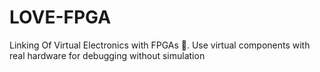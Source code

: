 # LOVE-FPGA
Linking Of Virtual Electronics with FPGAs 🙂. Use virtual components with real hardware for debugging without simulation
